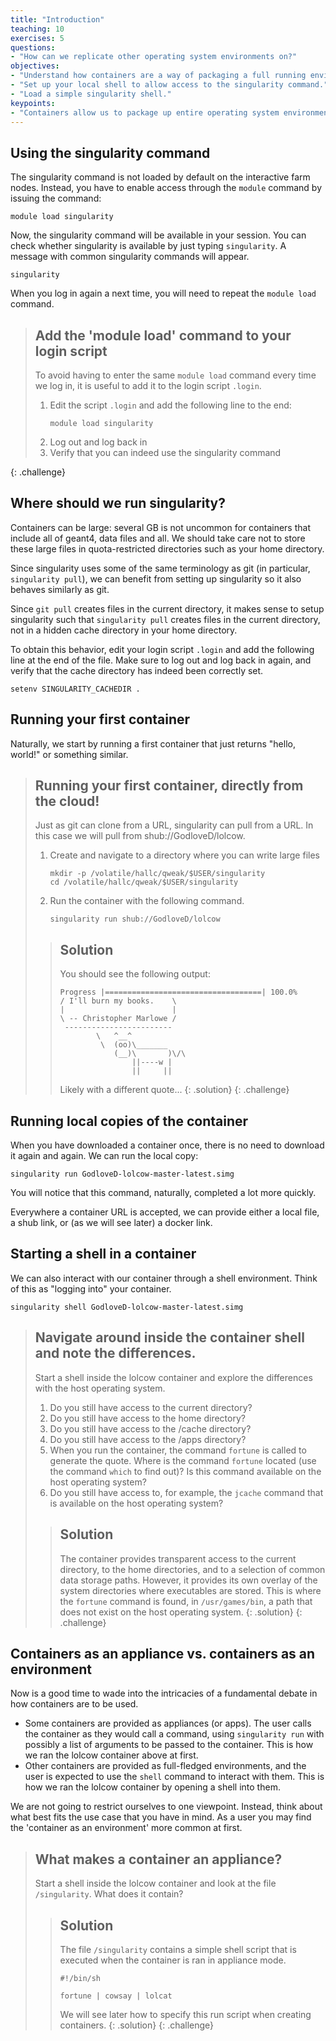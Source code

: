 ```yaml
---
title: "Introduction"
teaching: 10
exercises: 5
questions:
- "How can we replicate other operating system environments on?"
objectives:
- "Understand how containers are a way of packaging a full running environment."
- "Set up your local shell to allow access to the singularity command."
- "Load a simple singularity shell."
keypoints:
- "Containers allow us to package up entire operating system environments."
---
```


## Using the singularity command

The singularity command is not loaded by default on the interactive farm nodes.
Instead, you have to enable access through the `module` command by issuing the
command:
~~~
module load singularity
~~~
Now, the singularity command will be available in your session. You can check
whether singularity is available by just typing `singularity`. A message with
common singularity commands will appear.
~~~
singularity
~~~

When you log in again a next time, you will need to repeat the `module load`
command.

> ## Add the 'module load' command to your login script
>
> To avoid having to enter the same `module load` command every time we log in,
> it is useful to add it to the login script `.login`.
> 1. Edit the script `.login` and add the following line to the end:
>    ~~~
>    module load singularity
>    ~~~
> 2. Log out and log back in
> 3. Verify that you can indeed use the singularity command
>
{: .challenge}

## Where should we run singularity?

Containers can be large: several GB is not uncommon for containers that include
all of geant4, data files and all. We should take care not to store these large
files in quota-restricted directories such as your home directory.

Since singularity uses some of the same terminology as git (in particular,
`singularity pull`), we can benefit from setting up singularity so it also
behaves similarly as git.

Since `git pull` creates files in the current directory, it makes sense to
setup singularity such that `singularity pull` creates files in the current
directory, not in a hidden cache directory in your home directory.

To obtain this behavior, edit your login script `.login` and add the following
line at the end of the file. Make sure to log out and log back in again, and
verify that the cache directory has indeed been correctly set.
~~~
setenv SINGULARITY_CACHEDIR .
~~~

## Running your first container

Naturally, we start by running a first container that just returns "hello,
world!" or something similar.

> ## Running your first container, directly from the cloud!
>
> Just as git can clone from a URL, singularity can pull from a URL. In this
> case we will pull from shub://GodloveD/lolcow.
>
> 1. Create and navigate to a directory where you can write large files
>    ~~~
>    mkdir -p /volatile/hallc/qweak/$USER/singularity
>    cd /volatile/hallc/qweak/$USER/singularity
>    ~~~
> 1. Run the container with the following command.
>    ~~~
>    singularity run shub://GodloveD/lolcow
>    ~~~
>
> > ## Solution
> > You should see the following output:
> > ~~~
> > Progress |===================================| 100.0%
> > / I'll burn my books.    \
> > |                        |
> > \ -- Christopher Marlowe /
> >  ------------------------
> >         \   ^__^
> >          \  (oo)\_______
> >             (__)\       )\/\
> >                 ||----w |
> >                 ||     ||
> > ~~~
> > Likely with a different quote...
> {: .solution}
{: .challenge}

## Running local copies of the container

When you have downloaded a container once, there is no need to download it again
and again. We can run the local copy:
~~~
singularity run GodloveD-lolcow-master-latest.simg
~~~
You will notice that this command, naturally, completed a lot more quickly.

Everywhere a container URL is accepted, we can provide either a local file, a
shub link, or (as we will see later) a docker link.

## Starting a shell in a container

We can also interact with our container through a shell environment. Think of
this as "logging into" your container.
~~~
singularity shell GodloveD-lolcow-master-latest.simg
~~~

> ## Navigate around inside the container shell and note the differences.
>
> Start a shell inside the lolcow container and explore the differences with the
> host operating system.
>
> 1. Do you still have access to the current directory?
> 2. Do you still have access to the home directory?
> 2. Do you still have access to the /cache directory?
> 3. Do you still have access to the /apps directory?
> 4. When you run the container, the command `fortune` is called to generate the
>    quote. Where is the command `fortune` located (use the command `which` to
>    find out)? Is this command available on the host operating system?
> 5. Do you still have access to, for example, the `jcache` command that is
>    available on the host operating system?
>
> > ## Solution
> >
> > The container provides transparent access to the current directory, to the
> > home directories, and to a selection of common data storage paths. However,
> > it provides its own overlay of the system directories where executables are
> > stored. This is where the `fortune` command is found, in `/usr/games/bin`,
> > a path that does not exist on the host operating system.
> {: .solution}
{: .challenge}

## Containers as an appliance vs. containers as an environment

Now is a good time to wade into the intricacies of a fundamental debate in how
containers are to be used.

- Some containers are provided as appliances (or apps). The user calls the
  container as they would call a command, using `singularity run` with possibly
  a list of arguments to be passed to the container. This is how we ran the
  lolcow container above at first.
- Other containers are provided as full-fledged environments, and the user is
  expected to use the `shell` command to interact with them. This is how we
  ran the lolcow container by opening a shell into them.

We are not going to restrict ourselves to one viewpoint. Instead, think about
what best fits the use case that you have in mind. As a user you may find the
'container as an environment' more common at first.

> ## What makes a container an appliance?
>
> Start a shell inside the lolcow container and look at the file `/singularity`.
> What does it contain?
>
> > ## Solution
> >
> > The file `/singularity` contains a simple shell script that is executed
> > when the container is ran in appliance mode.
> > ~~~
> > #!/bin/sh
> >
> > fortune | cowsay | lolcat
> > ~~~
> > We will see later how to specify this run script when creating containers.
> {: .solution}
{: .challenge}

